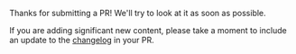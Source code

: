 Thanks for submitting a PR! We'll try to look at it as soon as possible.

If you are adding significant new content, please take a moment to include an update to the [changelog](https://github.com/meteor/guide/blob/master/README.md#changelog) in your PR.
